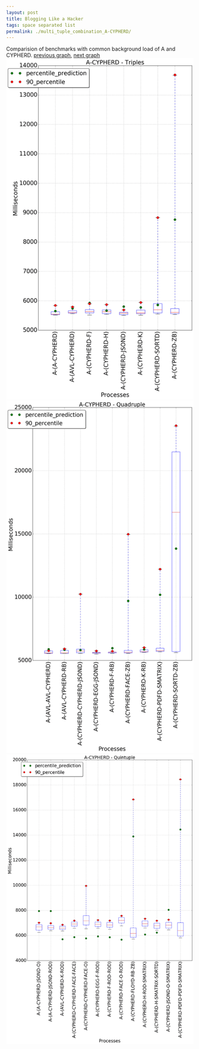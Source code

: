 ```yaml
---
layout: post
title: Blogging Like a Hacker
tags: space separated list
permalink: ./multi_tuple_combination_A-CYPHERD/
---
```


Comparision of benchmarks with common background load of A and CYPHERD.
[previous graph](./multi_tuple_combination_A-A/), [next graph](./multi_tuple_combination_A-EGG/)
<img src="./images/triple/A/A-CYPHERD_box.png" alt="graph figure"><img src="./images/quadruple/A/A-CYPHERD_box.png" alt="graph figure"><img src="./images/quintuple/A/A-CYPHERD_box.png" alt="graph figure">